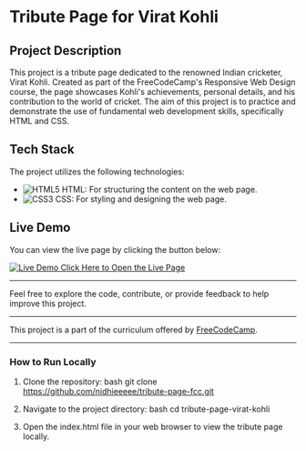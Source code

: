 # Tribute Page for Virat Kohli

## Project Description

This project is a tribute page dedicated to the renowned Indian cricketer, Virat Kohli. Created as part of the FreeCodeCamp's Responsive Web Design course, the page showcases Kohli's achievements, personal details, and his contribution to the world of cricket. The aim of this project is to practice and demonstrate the use of fundamental web development skills, specifically HTML and CSS.

## Tech Stack

The project utilizes the following technologies:

- ![HTML5](https://img.icons8.com/color/48/000000/html-5.png) HTML: For structuring the content on the web page.
- ![CSS3](https://img.icons8.com/color/48/000000/css3.png) CSS: For styling and designing the web page.

## Live Demo

You can view the live page by clicking the button below:

[![Live Demo](https://img.icons8.com/color/48/000000/external-link.png) Click Here to Open the Live Page](https://nidhieeeee.github.io/tribute-page-fcc/)

---

Feel free to explore the code, contribute, or provide feedback to help improve this project.

---

This project is a part of the curriculum offered by [FreeCodeCamp](https://www.freecodecamp.org/).

---

### How to Run Locally

1. Clone the repository:
    bash
    git clone https://github.com/nidhieeeee/tribute-page-fcc.git
    
2. Navigate to the project directory:
    bash
    cd tribute-page-virat-kohli
    
3. Open the index.html file in your web browser to view the tribute page locally.
